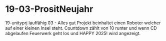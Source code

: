 # 19-03-PrositNeujahr
19-unityprj lauffähig
03 - Alles gut
Projekt beinhaltet einen Roboter welcher auf einer kleinen Insel steht. Countdown zählt von 10 runter und wenn CD abgelaufen Feuerwerk geht los und HAPPY 2025! wird angezeigt.
